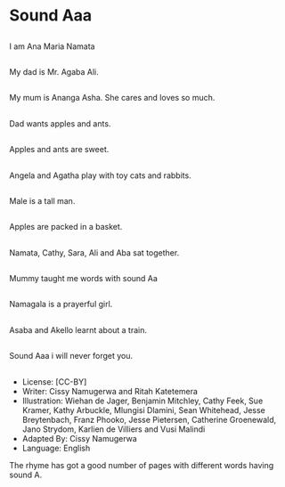 # Sound Aaa

##
I am Ana Maria Namata

##
My dad is Mr. Agaba Ali.

##
My mum is Ananga
Asha. She cares and
loves so much.

##
Dad wants apples and ants.

##
Apples and ants are sweet.

##
Angela and Agatha play with toy cats and rabbits.

##
Male is a tall man.

##
Apples are packed in a basket.

##
Namata, Cathy, Sara,
Ali and Aba sat
together.

##
Mummy taught me
words with sound Aa

##
Namagala is a prayerful
girl.

##
Asaba and Akello learnt about a
train.

##
Sound Aaa i will never forget you.

##
* License: [CC-BY]
* Writer: Cissy Namugerwa and Ritah Katetemera
* Illustration: Wiehan de Jager, Benjamin Mitchley, Cathy Feek, Sue Kramer, Kathy Arbuckle, Mlungisi Dlamini, Sean Whitehead, Jesse Breytenbach, Franz Phooko, Jesse Pietersen, Catherine Groenewald, Jano Strydom, Karlien de Villiers and Vusi Malindi
* Adapted By: Cissy Namugerwa
* Language: English

The rhyme has got a good number of pages with different words having sound A.
